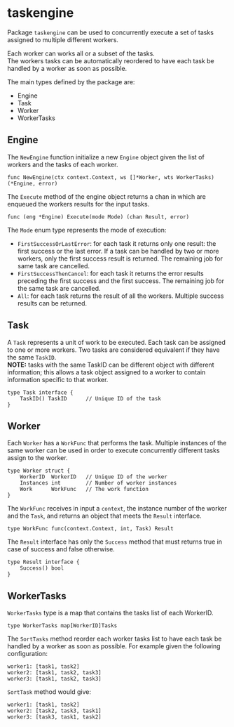 # taskengine

Package `taskengine` can be used to concurrently execute a set of tasks assigned to multiple different workers.

Each worker can works all or a subset of the tasks.  
The workers tasks can be automatically reordered to have each task be handled by a worker as soon as possible.

The main types defined by the package are:
- Engine
- Task
- Worker
- WorkerTasks

## Engine

The `NewEngine` function initialize a new `Engine` object given the list of workers and the tasks of each worker.

    func NewEngine(ctx context.Context, ws []*Worker, wts WorkerTasks) (*Engine, error)


The `Execute` method of the engine object returns a chan in which are enqueued the workers results for the input tasks. 

    func (eng *Engine) Execute(mode Mode) (chan Result, error)

The `Mode` enum type represents the mode of execution:

- `FirstSuccessOrLastError`: for each task it returns only one result: the first success or the last error. If a task can be handled by two or more workers, only the first success result is returned. The remaining job for same task are cancelled.
- `FirstSuccessThenCancel`: for each task it returns the error results preceding the first success and the first success. The remaining job for the same task are cancelled.
- `All`: for each task returns the result of all the workers. Multiple success results can be returned.
	

## Task

A `Task` represents a unit of work to be executed. Each task can be assigned to one or more workers. Two tasks are considered equivalent if they have the same `TaskID`.  
**NOTE:** tasks with the same TaskID can be different object with different information; this allows a task object assigned to a worker to contain information specific to that worker. 

    type Task interface {
        TaskID() TaskID      // Unique ID of the task
    }

## Worker

Each `Worker` has a `WorkFunc` that performs the task. Multiple instances of the same worker can be used in order to execute concurrently different tasks assign to the  worker.  

    type Worker struct {
        WorkerID  WorkerID   // Unique ID of the worker
        Instances int        // Number of worker instances
        Work      WorkFunc   // The work function
    }

The `WorkFunc` receives in input a `context`, the instance number of the worker and the `Task`, and returns an object that meets the `Result` interface.

    type WorkFunc func(context.Context, int, Task) Result


The `Result` interface has only the `Success` method that must returns true in case of success and false otherwise.

    type Result interface {
        Success() bool
    }


## WorkerTasks

`WorkerTasks` type is a map that contains the tasks list of each WorkerID.

    type WorkerTasks map[WorkerID]Tasks

The `SortTasks` method reorder each worker tasks list to have each task be handled by a worker as soon as possible. For example given the following configuration:

    worker1: [task1, task2]
    worker2: [task1, task2, task3]
    worker3: [task1, task2, task3]

`SortTask` method would give:

    worker1: [task1, task2]
    worker2: [task2, task3, task1]
    worker3: [task3, task1, task2]